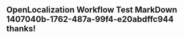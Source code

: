 <properties
ms.topic="hero-topic"
ms.test1="hero-topic"
ms.test2="test"/>

## OpenLocalization Workflow Test MarkDown 1407040b-1762-487a-99f4-e20abdffc944 thanks!
